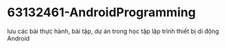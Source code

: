 # 63132461-AndroidProgramming
lưu các bài thực hành, bài tập, dự án trong học tập lập trình thiết bị di động Android
